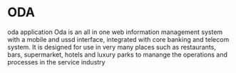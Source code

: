 # ODA
oda application
Oda is an all in one web information management system with a mobile and ussd interface, integrated with core banking and telecom system. It is designed for use in very many places such as restaurants, bars, supermarket, hotels and luxury parks to manange the operations and processes in the service industry


